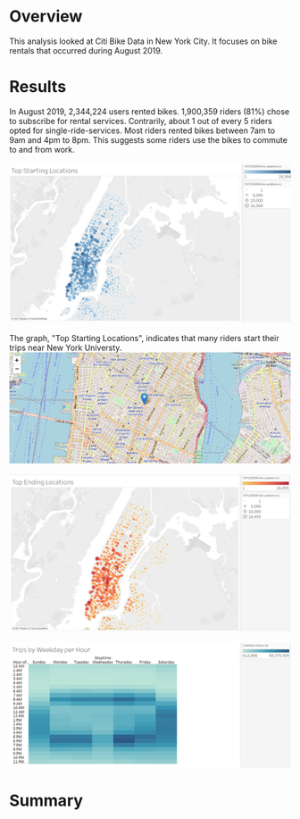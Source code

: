 # Overview
This analysis looked at Citi Bike Data in New York City. It focuses on bike rentals that occurred during August 2019.
# Results
In August 2019, 2,344,224 users rented bikes. 1,900,359 riders (81%) chose to subscribe for rental services. Contrarily, about 1 out of every 5 riders opted for single-ride-services. Most riders rented bikes between 7am to 9am and 4pm to 8pm. This suggests some riders use the bikes to commute to and from work.
\
\
!["Top_Starting_Locations.PNG"](https://github.com/dagibbins186/bikesharing/blob/main/biksharing/Challenge%20Images/Top_Starting_Locations.PNG)
\
\
The graph, "Top Starting Locations", indicates that many riders start their trips near New York Universty.
!["Starting_Locations_Map_2.PNG"](https://github.com/dagibbins186/bikesharing/blob/main/biksharing/Challenge%20Images/Starting_Locations_Map_2.PNG)
\
\
!["Top_Ending_Locations.PNG"](https://github.com/dagibbins186/bikesharing/blob/main/biksharing/Challenge%20Images/Top_Ending_Locations.PNG)
\
\
!["Trips_By_Weekday_per_Hour"](https://github.com/dagibbins186/bikesharing/blob/main/biksharing/Challenge%20Images/Trips_By_Weekday_per_Hour.PNG)
# Summary
